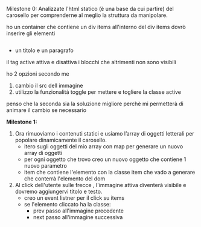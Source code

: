 Milestone 0:
Analizzate l'html statico (è una base da cui partire) del carosello per comprenderne al meglio la struttura da manipolare.

ho un container che contiene un div items
all'interno del div items dovrò inserire gli elementi 

<div class="item active">
    <img src="./img/01.jpg" alt="">
</div> 

+ un titolo e un paragrafo

il tag active attiva e disattiva i blocchi che altrimenti non sono visibili

ho 2 opzioni secondo me
1. cambio il src dell immagine
2. utilizzo la funzionalità toggle per mettere e togliere la classe active

penso che la seconda sia la soluzione migliore perchè mi permetterà di animare il cambio se necessario

**Milestone 1:**
1. Ora rimuoviamo i contenuti statici e usiamo l’array di oggetti letterali per popolare dinamicamente il carosello.
   - itero sugli oggetti del mio array con map per generare un nuovo array di oggetti
   - per ogni oggetto che trovo creo un nuovo oggetto che contiene 1 nuovo parametro
   - item che contiene l'elemento con la classe item che vado a generare che conterrà l'elemento del dom
2. Al click dell'utente sulle frecce , l'immagine attiva diventerà visibile e dovremo aggiungervi titolo e testo.
    - creo un event listner per il click su items
    - se l'elemento cliccato ha la classe:
      - prev passo all'immagine precedente
      - next passo all'immagine successiva
